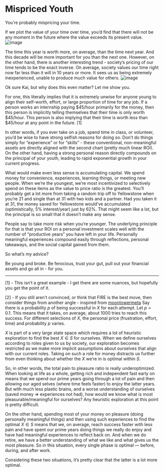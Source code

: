 # Mispriced Youth

You’re probably mispricing your time.

If we plot the value of your time over time, you’d find that there will not be any moment in the future where the value exceeds its present value.
![image](https://github.com/user-attachments/assets/562f890d-74c5-43fd-af18-da34113f5bd3)

The time this year is worth more, on average, than the time next year. And this decade will be more important for you than the next one. However, on the other hand, there is another interesting trend - society’s pricing of our time tends to be the exact inverse. On average, society values our time right now far less than it will in 10 years or more. It sees us as being extremely inexperienced, unable to produce much value for others.
![image](https://github.com/user-attachments/assets/6a5c70fa-45a8-49e2-92f8-2302c7758549)

Ok sure Kai, but why does this even matter? Let me show you.

For one, this literally implies that it is extremely unwise for anyone young to align their self-worth, effort, or large proportion of time for any job. If a person works an internship paying \$45/hour primarily for the money, then this person is implicitly telling themselves that their time is only worth \$45/hour. This person is also implying that their time is worth less than \$45/hour at any point in the future. [1]

In other words, if you ever take on a job, spend time in class, or volunteer, you’d be wise to have strong selfish reasons for doing so. Don’t do things simply for “experience” or for “skills” - these conventional, non-meaningful assets are directly aligned with the second chart (pretty much linear ROI). On the other hand, having a strong personal reason directly compounds on the principal of your youth, leading to rapid exponential growth in your current progress.

What would make even less sense is accumulating capital. We spend money for convenience, experiences, learning things, or meeting new people. When we’re the youngest, we’re most incentivized to selectively spend on these items as the value to price ratio is the greatest. You’ll probably get a lot more from taking a random trip off to Yellowstone when you’re 21 and single than at 31 with two kids and a partner. Had you taken it at 31, the money saved for Yellowstone would’ve accumulated (optimistically, 5% interest/year) just by 62%. That might seem like a lot, but the principal is so small that it doesn’t make any sense.

People say to take more risk when you’re younger. The underlying principle for that is that your ROI on a personal investment scales well with the number of “productive years” you have left in your life. Personally meaningful experiences compound easily through reflections, personal takeaways, and the social capital gained from them. 

So what’s my advice?

Be young and broke. Be ferocious, trust your gut, pull out your financial assets and go all in - for you.


---





[1] - This isn’t a great example - I get there are some nuances, but hopefully you get the point of it.

[2] - If you still aren’t convinced, or think that FIRE is the best move, then consider things from another angle - inspired from [moontowermeta](https://moontowermeta.com/the-math-of-success/)
Say there is a probability $p$ of being successful in $X$ for each attempt. Let $p=0.1%$. This means that it takes, on average, about 1000 tries to reach this success. For different selections of $X$, the personal price (frustration, effort, time) and probability $p$ varies.

$X$ is part of a very large state space which requires a lot of heuristic exploration to find the best $X \in S$ for ourselves. When we define ourselves according to roles given to us by society, our exploration becomes restricted as we make more implicit assumptions about ourselves that align with our current roles. Taking on such a role for money distracts us further from even thinking about whether the $X$ we’re in is optimal within $S$.

So, in other words, the total pain to pleasure ratio is really underoptimized. When looking at life as a whole, getting rich and independent fast early on means that we spend our prime years going through a lot of pain and then allowing our aged selves (where time feels faster) to enjoy the latter years. But with much less plastic brains, and a worse understanding of ourselves (saved money $\Rightarrow$ experiences not had), how would we know what is most pleasurable/meaningful for ourselves? Any heuristic exploration at this point is pretty difficult.

On the other hand, spending most of your money on pleasure (doing personally meaningful things) and then using such experiences to find the optimal $X \in S$ means that we, on average, reach success faster with less pain and have spent our prime years doing things we really do enjoy and have had meaningful experiences to reflect back on. And when we do retire, we have a better understanding of what we like and what gives us the most pleasure. So in this situation, every single phase is optimal — before, during, and after work.

Considering these two situations, it’s pretty clear that the latter is a lot more optimal.
